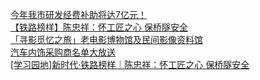   
[今年我市研发经费补助将达7亿元！](http://www.dianyue.me/archives/405/w8yngt7y8stcfm0l/)  
[【铁路榜样】陈忠祥：怀工匠之心 保桥隧安全](http://www.dianyue.me/archives/612/w458y49tb2vt3s6p/)  
[「寻影觅忆之旅」老电影博物馆及民间影像资料馆](http://www.dianyue.me/archives/519/wbzqxj8emoy3k6tq/)  
[汽车内饰采购商名单大放送](http://www.dianyue.me/archives/870/fbdb7fvtkztlkp1f/)  
[[学习园地]新时代·铁路榜样｜陈忠祥：怀工匠之心 保桥隧安全](http://www.dianyue.me/archives/452/0mp8ccxzqdcp5am1/)